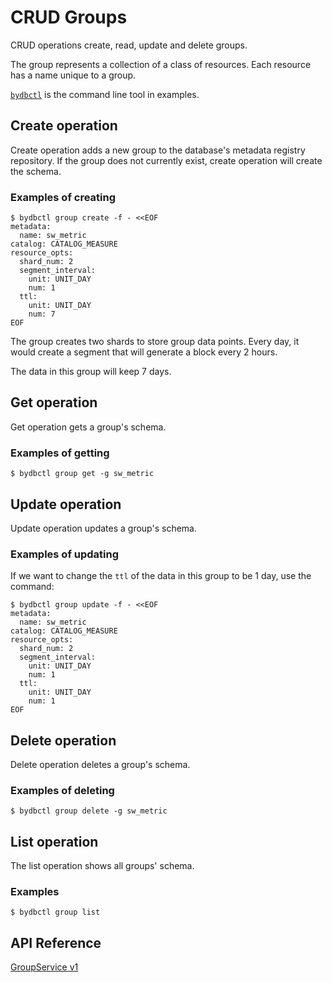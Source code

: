 # CRUD Groups

CRUD operations create, read, update and delete groups.

The group represents a collection of a class of resources. Each resource has a name unique to a group.

[`bydbctl`](../clients.md#command-line) is the command line tool in examples.

## Create operation

Create operation adds a new group to the database's metadata registry repository. If the group does not currently exist, create operation will create the schema.

### Examples of creating

```shell
$ bydbctl group create -f - <<EOF
metadata:
  name: sw_metric
catalog: CATALOG_MEASURE
resource_opts:
  shard_num: 2
  segment_interval:
    unit: UNIT_DAY
    num: 1
  ttl:
    unit: UNIT_DAY
    num: 7
EOF
```

The group creates two shards to store group data points. Every day, it would create a segment that will generate a block every 2 hours.

The data in this group will keep 7 days.

## Get operation

Get operation gets a group's schema.

### Examples of getting

```shell
$ bydbctl group get -g sw_metric
```

## Update operation

Update operation updates a group's schema.

### Examples of updating

If we want to change the `ttl` of the data in this group to be 1 day, use the command:

```shell
$ bydbctl group update -f - <<EOF
metadata:
  name: sw_metric
catalog: CATALOG_MEASURE
resource_opts:
  shard_num: 2
  segment_interval:
    unit: UNIT_DAY
    num: 1
  ttl:
    unit: UNIT_DAY
    num: 1
EOF
```

## Delete operation

Delete operation deletes a group's schema.

### Examples of deleting

```shell
$ bydbctl group delete -g sw_metric
```

## List operation

The list operation shows all groups' schema.

### Examples

```shell
$ bydbctl group list
```

## API Reference
[GroupService v1](../api-reference.md#groupservice)
